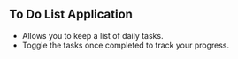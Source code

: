 ## To Do List Application

- Allows you to keep a list of daily tasks.
- Toggle the tasks once completed to track your progress.
